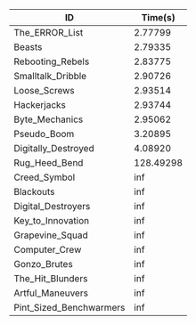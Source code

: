 |ID|Time(s)|
|-|-|
|The_ERROR_List|2.77799|
|Beasts|2.79335|
|Rebooting_Rebels|2.83775|
|Smalltalk_Dribble|2.90726|
|Loose_Screws|2.93514|
|Hackerjacks|2.93744|
|Byte_Mechanics|2.95062|
|Pseudo_Boom|3.20895|
|Digitally_Destroyed|4.08920|
|Rug_Heed_Bend|128.49298|
|Creed_Symbol|inf|
|Blackouts|inf|
|Digital_Destroyers|inf|
|Key_to_Innovation|inf|
|Grapevine_Squad|inf|
|Computer_Crew|inf|
|Gonzo_Brutes|inf|
|The_Hit_Blunders|inf|
|Artful_Maneuvers|inf|
|Pint_Sized_Benchwarmers|inf|
